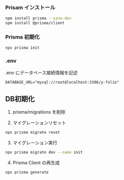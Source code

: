 
### Prisam インストール
```bash
npm install prisma --save-dev
npm install @prisma/client
```

### Prisma 初期化
```bash
npx prisma init
```

### .env
.env にデータベース接続情報を記述

```env
DATABASE_URL="mysql://root@localhost:3306/y-folio"
```

## DB初期化
1. prisma/migrations を削除

2. マイグレーションリセット
```bash
npx prisma migrate reset
```

3. マイグレーション実行
```bash
npx prisma migrate dev --name init
```

4. Prisma Client の再生成
```bash
npx prisma generate
```
